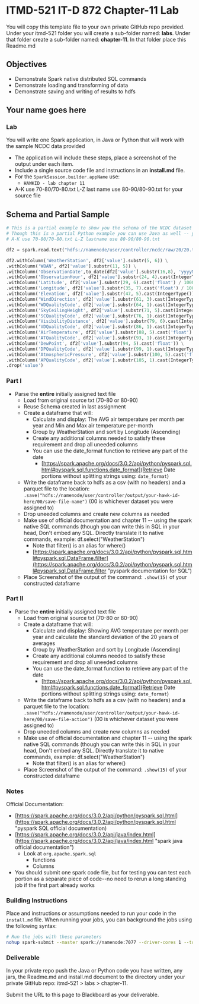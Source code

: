 # ITMD-521 IT-D 872 Chapter-11 Lab

You will copy this template file to your own private GitHub repo provided.  Under your itmd-521 folder you will create a sub-folder named: **labs**.  Under that folder create a sub-folder named: **chapter-11**.  In that folder place this Readme.md

## Objectives

- Demonstrate Spark native distributed SQL commands
- Demonstrate loading and transforming of data
- Demonstrate saving and writing of results to hdfs

## Your name goes here

### Lab

You will write one Spark application, in Java or Python that will work with the sample NCDC data provided 

- The application will include these steps, place a screenshot of the output under each item.  
- Include a single source code file and instructions in an **install.md** file.
- For the `SparkSession.builder.appName` use:
  - `HAWKID - lab chapter 11`
- A-K use 70-80/70-80.txt L-Z last name use 80-90/80-90.txt for your source file

## Schema and Partial Sample

```python
# This is a partial example to show you the schema of the NCDC dataset
# Though this is a partial Python example you can use Java as well -- your choice
# A-K use 70-80/70-80.txt L-Z lastname use 80-90/80-90.txt

df2 = spark.read.text("hdfs://namenode/user/controller/ncdc/raw/20/20.txt")

df2.withColumn('WeatherStation', df2['value'].substr(5, 6)) \
.withColumn('WBAN', df2['value'].substr(11, 5)) \
.withColumn('ObservationDate',to_date(df2['value'].substr(16,8), 'yyyyMMdd')) \
.withColumn('ObservationHour', df2['value'].substr(24, 4).cast(IntegerType())) \
.withColumn('Latitude', df2['value'].substr(29, 6).cast('float') / 1000) \
.withColumn('Longitude', df2['value'].substr(35, 7).cast('float') / 1000) \
.withColumn('Elevation', df2['value'].substr(47, 5).cast(IntegerType())) \
.withColumn('WindDirection', df2['value'].substr(61, 3).cast(IntegerType())) \
.withColumn('WDQualityCode', df2['value'].substr(64, 1).cast(IntegerType())) \
.withColumn('SkyCeilingHeight', df2['value'].substr(71, 5).cast(IntegerType())) \
.withColumn('SCQualityCode', df2['value'].substr(76, 1).cast(IntegerType())) \
.withColumn('VisibilityDistance', df2['value'].substr(79, 6).cast(IntegerType())) \
.withColumn('VDQualityCode', df2['value'].substr(86, 1).cast(IntegerType())) \
.withColumn('AirTemperature', df2['value'].substr(88, 5).cast('float') /10) \
.withColumn('ATQualityCode', df2['value'].substr(93, 1).cast(IntegerType())) \
.withColumn('DewPoint', df2['value'].substr(94, 5).cast('float')) \
.withColumn('DPQualityCode', df2['value'].substr(99, 1).cast(IntegerType())) \
.withColumn('AtmosphericPressure', df2['value'].substr(100, 5).cast('float')/ 10) \
.withColumn('APQualityCode', df2['value'].substr(105, 1).cast(IntegerType())) \
.drop('value')
```

### Part I

- Parse the **entire** initially assigned text file
  - Load from original source txt (70-80 or 80-90)
  - Reuse Schema created in last assignment
  - Create a dataframe that will:
    - Calculate and display: The AVG air temperature per month per year and Min and Max air temperature per-month
    - Group by WeatherStation and sort by Longitude (Ascending)
    - Create any additional columns needed to satisfy these requirement and drop all uneeded columns
    - You can use the date_format function to retrieve any part of the date
      - [https://spark.apache.org/docs/3.0.2/api/python/pyspark.sql.html#pyspark.sql.functions.date_format](Retrieve Date portions without splitting strings using: `date_format`)
  - Write the dataframe back to hdfs as a csv (with no headers) and a parquet file to the location: `.save("hdfs://namenode/user/controller/output/your-hawk-id-here/00/save-file-name")`  (00 is whichever dataset you were assigned to)
  - Drop uneeded columns and create new columns as needed
  - Make use of official documentation and chapter 11 -- using the spark native SQL commands (though you can write this in SQL in your head, Don't embed any SQL. Directly translate it to native commands, example: df.select("WeatherStation")
    - Note that filter() is an alias for where()  
    - [https://spark.apache.org/docs/3.0.2/api/python/pyspark.sql.html#pyspark.sql.DataFrame.filter](https://spark.apache.org/docs/3.0.2/api/python/pyspark.sql.html#pyspark.sql.DataFrame.filter "pyspark documentation for SQL")
  - Place Screenshot of the output of the command: `.show(15)` of your constructed dataframe

### Part II

- Parse the **entire** initially assigned text file
  - Load from original source txt (70-80 or 80-90)
  - Create a dataframe that will:
    - Calculate and display: Showing AVG temperature per month per year and calculate the standard deviation of the 20 years of averages
    - Group by WeatherStation and sort by Longitude (Ascending)
    - Create any additional columns needed to satisfy these requirement and drop all uneeded columns
    - You can use the date_format function to retrieve any part of the date
      - [https://spark.apache.org/docs/3.0.2/api/python/pyspark.sql.html#pyspark.sql.functions.date_format](Retrieve Date portions without splitting strings using: `date_format`)
  - Write the dataframe back to hdfs as a csv (with no headers) and a parquet file to the location: `.save("hdfs://namenode/user/controller/output/your-hawk-id-here/00/save-file-action")`  (00 is whichever dataset you were assigned to)
  - Drop uneeded columns and create new columns as needed
  - Make use of official documentation and chapter 11 -- using the spark native SQL commands (though you can write this in SQL in your head, Don't embed any SQL. Directly translate it to native commands, example: df.select("WeatherStation")
    - Note that filter() is an alias for where()  
  - Place Screenshot of the output of the command: `.show(15)` of your constructed dataframe

### Notes

Official Documentation:

- [https://spark.apache.org/docs/3.0.2/api/python/pyspark.sql.html](https://spark.apache.org/docs/3.0.2/api/python/pyspark.sql.html "pyspark SQL official documentation)
- [https://spark.apache.org/docs/3.0.2/api/java/index.html](https://spark.apache.org/docs/3.0.2/api/java/index.html "spark java official documentation")
  - Look at `org.apache.spark.sql`
    - functions
    - Columns
- You should submit one spark code file, but for testing you can test each portion as a separate piece of code--no need to rerun a long standing job if the first part already works

### Building Instructions

Place and instructions or assumptions needed to run your code in the `install.md` file. When running your jobs, you can background the jobs using the following syntax:

```bash
# Run the jobs with these parameters
nohup spark-submit --master spark://namenode:7077 --driver-cores 1 --total-executor-cores 4 --num-executors 4  --driver-memory 4g --executor-memory 4g demo-read-write-json-compression-lz4.py &
```

### Deliverable

In your private repo push the Java or Python code you have written, any jars, the Readme.md and install.md document to the directory under your private GitHub repo: itmd-521 > labs > chapter-11.  

Submit the URL to this page to Blackboard as your deliverable.
